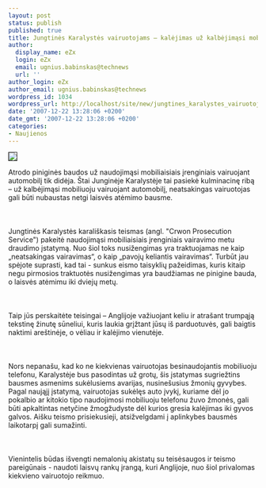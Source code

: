 ```yaml
---
layout: post
status: publish
published: true
title: Jungtinės Karalystės vairuotojams – kalėjimas už kalbėjimąsi mobiliuoju
author:
  display_name: eZx
  login: eZx
  email: ugnius.babinskas@technews
  url: ''
author_login: eZx
author_email: ugnius.babinskas@technews
wordpress_id: 1034
wordpress_url: http://localhost/site/new/jungtines_karalystes_vairuotojams_-_kalejimas_uz_kalbejimasi_mobiliuoju/
date: '2007-12-22 13:28:06 +0200'
date_gmt: '2007-12-22 13:28:06 +0200'
categories:
- Naujienos
---
```

<div class="imgright"><img src=" http://www.technews.lt/upl/Failai/CPS_logo.gif " border="1"></div>
<p>Atrodo piniginės baudos už naudojimąsi mobiliaisiais įrenginiais vairuojant automobilį tik didėja. Štai Junginėje Karalystėje tai pasiekė kulminacinę ribą – už kalbėjimąsi mobiliuoju vairuojant automobilį, neatsakingas vairuotojas gali būti nubaustas netgi laisvės atėmimo bausme.<br />
<br><br />
<br>Jungtinės Karalystės karališkasis teismas (angl. &quot;Crwon Prosecution Service&quot;) pakeitė naudojimąsi mobiliaisiais įrenginiais vairavimo metu draudimo įstatymą. Nuo šiol toks nusižengimas yra traktuojamas ne kaip „neatsakingas vairavimas“, o kaip „pavojų keliantis vairavimas“. Turbūt jau spėjote suprasti, kad tai - sunkus eismo taisyklių pažeidimas, kuris kitaip negu pirmosios traktuotės nusižengimas yra baudžiamas ne pinigine bauda, o laisvės atėmimu iki dviejų metų.<br />
<br><br />
<br>Taip jūs perskaitėte teisingai – Anglijoje važiuojant keliu ir atrašant trumpąją tekstinę žinutę sūneliui, kuris laukia grįžtant jūsų iš parduotuvės, gali baigtis naktimi areštinėje, o vėliau ir kalėjimo vienutėje.<br />
<br><br />
<br>Nors nepanašu, kad ko ne kiekvienas vairuotojas besinaudojantis mobiliuoju telefonu, Karalystėje bus pasodintas už grotų, šis įstatymas sugriežtins bausmes asmenims sukėlusiems avarijas, nusinešusius žmonių gyvybes. Pagal naująjį įstatymą, vairuotojas sukėlęs auto įvykį, kuriame dėl jo pokalbio ar kitokio tipo naudojimosi mobiliuoju telefonu žuvo žmonės, gali būti apkaltintas netyčine žmogžudyste dėl kurios gresia kalėjimas iki gyvos galvos. Aišku teismo prisiekusieji, atsižvelgdami į aplinkybes bausmės laikotarpį gali sumažinti.<br />
<br><br />
<br>Vienintelis būdas išvengti nemalonių akistatų su teisėsaugos ir teismo pareigūnais - naudoti laisvų rankų įrangą, kuri Anglijoje, nuo šiol privalomas kiekvieno vairuotojo reikmuo.<br />
<br></p>
